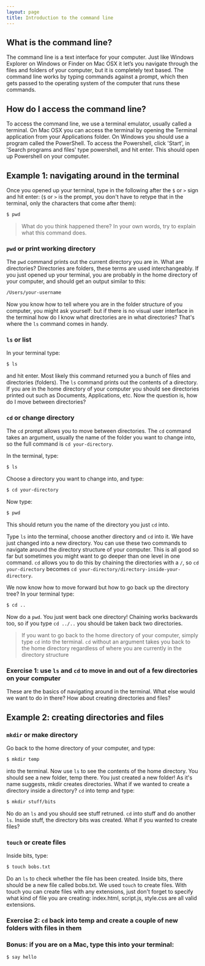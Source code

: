 ```yaml
---
layout: page
title: Introduction to the command line
---
```


## What is the command line?

The command line is a text interface for your computer. Just like Windows Explorer on Windows or Finder on Mac OSX it let’s you navigate through the files and folders of your computer, but it is completely text based. The command line works by typing commands against a prompt, which then gets passed to the operating system of the computer that runs these commands.

## How do I access the command line?

To access the command line, we use a terminal emulator, usually called a terminal. On Mac OSX you can access the terminal by opening the Terminal application from your Applications folder. On Windows you should use a program called the PowerShell. To access the Powershell, click 'Start', in 'Search programs and files' type powershell, and hit enter. This should open up Powershell on your computer.

## Example 1: navigating around in the terminal

Once you opened up your terminal, type in the following after the `$` or `>` sign and hit enter: (`$` or `>` is the prompt, you don't have to retype that in the terminal, only the characters that come after them):

```bash
$ pwd
```

> What do you think happened there? In your own words, try to explain what this command does.

### `pwd` or print working directory

The `pwd` command prints out the current directory you are in. What are directories? Directories are folders, these terms are used interchangeably. If you just opened up your terminal, you are probably in the home directory of your computer, and should get an output similar to this:

```bash
/Users/your-username
```

Now you know how to tell where you are in the folder structure of you computer, you might ask yourself: but if there is no visual user interface in the terminal how do I know what directories are in what directories? That's where the `ls` command comes in handy.

### `ls` or list

In your terminal type:

```bash
$ ls
```

and hit enter. Most likely this command returned you a bunch of files and directories (folders). The `ls` command prints out the contents of a directory. If you are in the home directory of your computer you should see directories printed out such as Documents, Applications, etc. Now the question is, how do I move between directories?

### `cd` or change directory

The `cd` prompt allows you to move between directories. The `cd` command takes an argument, usually the name of the folder you want to change into, so the full command is `cd your-directory`.

In the terminal, type:

```bash
$ ls
```

Choose a directory you want to change into, and type:

```bash
$ cd your-directory
```

Now type:

```bash
$ pwd
```

This should return you the name of the directory you just `cd` into.

Type `ls` into the terminal, choose another directory and `cd` into it. We have just changed into a new directory. You can use these two commands to navigate around the directory structure of your computer. This is all good so far but sometimes you might want to go deeper than one level in one command. `cd` allows you to do this by chaining the directories with a `/`, so `cd your-directory` becomes `cd your-directory/directory-inside-your-directory`.

We now know how to move forward but how to go back up the directory tree? In your terminal type:

```bash
$ cd ..
```

Now do a `pwd`. You just went back one directory! Chaining works backwards too, so if you type `cd ../..` you should be taken back two directories.

> If you want to go back to the home directory of your computer, simply type `cd` into the terminal. `cd` without an argument takes you back to the home directory regardless of where you are currently in the directory structure

### Exercise 1: use `ls` and `cd` to move in and out of a few directories on your computer

These are the basics of navigating around in the terminal. What else would we want to do in there? How about creating directories and files?

## Example 2: creating directories and files

### `mkdir` or make directory

Go back to the home directory of your computer, and type:

```bash
$ mkdir temp
```

into the terminal. Now use `ls` to see the contents of the home directory. You should see a new folder, temp there. You just created a new folder! As it's name suggests, mkdir creates directories. What if we wanted to create a directory inside a directory? `cd` into temp and type:

```bash
$ mkdir stuff/bits
```

No do an `ls` and you should see stuff retruned. `cd` into stuff and do another `ls`. Inside stuff, the directory bits was created. What if you wanted to create files?

### `touch` or create files 

Inside bits, type:

```bash
$ touch bobs.txt
```

Do an `ls` to check whether the file has been created. Inside bits, there should be a new file called bobs.txt. We used `touch` to create files. With touch you can create files with any extensions, just don't forget to specify what kind of file you are creating: index.html, script.js, style.css are all valid extensions. 

### Exercise 2: `cd` back into temp and create a couple of new folders with files in them

### Bonus: if you are on a Mac, type this into your terminal:

```bash
$ say hello
```

